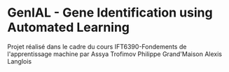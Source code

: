 # GenIAL - Gene Identification using Automated Learning
Projet réalisé dans le cadre du cours IFT6390-Fondements de l'apprentissage machine
par 
Assya Trofimov
Philippe Grand'Maison
Alexis Langlois


